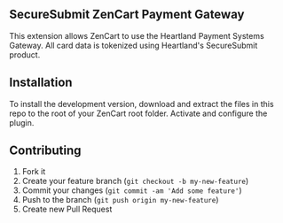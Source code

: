 ## SecureSubmit ZenCart Payment Gateway

This extension allows ZenCart to use the Heartland Payment Systems Gateway. All card data is tokenized using Heartland's SecureSubmit product.

## Installation

To install the development version, download and extract the files in this repo to the root of your ZenCart root folder. Activate and configure the plugin.

## Contributing

1. Fork it
2. Create your feature branch (`git checkout -b my-new-feature`)
3. Commit your changes (`git commit -am 'Add some feature'`)
4. Push to the branch (`git push origin my-new-feature`)
5. Create new Pull Request